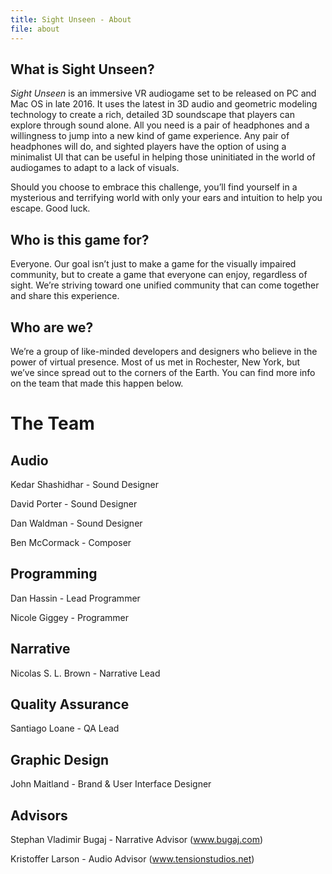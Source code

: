 ```yaml
---
title: Sight Unseen - About
file: about
---
```


## What is Sight Unseen?

_Sight Unseen_ is an immersive VR audiogame set to be released on PC and Mac OS in late 2016. It uses the latest in 3D audio and geometric modeling technology to create a rich, detailed 3D soundscape that players can explore through sound alone. All you need is a pair of headphones and a willingness to jump into a new kind of game experience. Any pair of headphones will do, and sighted players have the option of using a minimalist UI that can be useful in helping those uninitiated in the world of audiogames to adapt to a lack of visuals.  

Should you choose to embrace this challenge, you’ll find yourself in a mysterious and terrifying world with only your ears and intuition to help you escape. Good luck. 

## Who is this game for?

Everyone. Our goal isn’t just to make a game for the visually impaired community, but to create a game that everyone can enjoy, regardless of sight. We’re striving toward one unified community that can come together and share this experience.

## Who are we?

We’re a group of like-minded developers and designers who believe in the power of virtual presence. Most of us met in Rochester, New York, but we’ve since spread out to the corners of the Earth. You can find more info on the team that made this happen below. 

# The Team

## Audio

Kedar Shashidhar - Sound Designer

David Porter - Sound Designer

Dan Waldman - Sound Designer

Ben McCormack - Composer

## Programming

Dan Hassin - Lead Programmer

Nicole Giggey - Programmer

## Narrative

Nicolas S. L. Brown - Narrative Lead

## Quality Assurance

Santiago Loane - QA Lead

## Graphic Design

John Maitland - Brand & User Interface Designer

## Advisors

Stephan Vladimir Bugaj - Narrative Advisor  (www.bugaj.com)

Kristoffer Larson - Audio Advisor (www.tensionstudios.net)